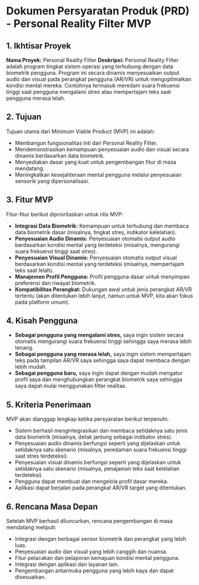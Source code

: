 # Dokumen Persyaratan Produk (PRD) - Personal Reality Filter MVP

## 1. Ikhtisar Proyek

**Nama Proyek:** Personal Reality Filter
**Deskripsi:** Personal Reality Filter adalah program tingkat sistem operasi yang terhubung dengan data biometrik pengguna. Program ini secara dinamis menyesuaikan output audio dan visual pada perangkat pengguna (AR/VR) untuk mengoptimalkan kondisi mental mereka. Contohnya termasuk meredam suara frekuensi tinggi saat pengguna mengalami stres atau mempertajam teks saat pengguna merasa lelah.

## 2. Tujuan

Tujuan utama dari Minimum Viable Product (MVP) ini adalah:
*   Membangun fungsionalitas inti dari Personal Reality Filter.
*   Mendemonstrasikan kemampuan penyesuaian audio dan visual secara dinamis berdasarkan data biometrik.
*   Menyediakan dasar yang kuat untuk pengembangan fitur di masa mendatang.
*   Meningkatkan kesejahteraan mental pengguna melalui penyesuaian sensorik yang dipersonalisasi.

## 3. Fitur MVP

Fitur-fitur berikut diprioritaskan untuk rilis MVP:
*   **Integrasi Data Biometrik:** Kemampuan untuk terhubung dan membaca data biometrik dasar (misalnya, tingkat stres, indikator kelelahan).
*   **Penyesuaian Audio Dinamis:** Penyesuaian otomatis output audio berdasarkan kondisi mental yang terdeteksi (misalnya, mengurangi suara frekuensi tinggi saat stres).
*   **Penyesuaian Visual Dinamis:** Penyesuaian otomatis output visual berdasarkan kondisi mental yang terdeteksi (misalnya, mempertajam teks saat lelah).
*   **Manajemen Profil Pengguna:** Profil pengguna dasar untuk menyimpan preferensi dan riwayat biometrik.
*   **Kompatibilitas Perangkat:** Dukungan awal untuk jenis perangkat AR/VR tertentu (akan ditentukan lebih lanjut, namun untuk MVP, kita akan fokus pada platform umum).

## 4. Kisah Pengguna

*   **Sebagai pengguna yang mengalami stres,** saya ingin sistem secara otomatis mengurangi suara frekuensi tinggi sehingga saya merasa lebih tenang.
*   **Sebagai pengguna yang merasa lelah,** saya ingin sistem mempertajam teks pada tampilan AR/VR saya sehingga saya dapat membaca dengan lebih mudah.
*   **Sebagai pengguna baru,** saya ingin dapat dengan mudah mengatur profil saya dan menghubungkan perangkat biometrik saya sehingga saya dapat mulai menggunakan filter realitas.

## 5. Kriteria Penerimaan

MVP akan dianggap lengkap ketika persyaratan berikut terpenuhi:
*   Sistem berhasil mengintegrasikan dan membaca setidaknya satu jenis data biometrik (misalnya, detak jantung sebagai indikator stres).
*   Penyesuaian audio dinamis berfungsi seperti yang dijelaskan untuk setidaknya satu skenario (misalnya, peredaman suara frekuensi tinggi saat stres terdeteksi).
*   Penyesuaian visual dinamis berfungsi seperti yang dijelaskan untuk setidaknya satu skenario (misalnya, penajaman teks saat kelelahan terdeteksi).
*   Pengguna dapat membuat dan mengelola profil dasar mereka.
*   Aplikasi dapat berjalan pada perangkat AR/VR target yang ditentukan.

## 6. Rencana Masa Depan

Setelah MVP berhasil diluncurkan, rencana pengembangan di masa mendatang meliputi:
*   Integrasi dengan berbagai sensor biometrik dan perangkat yang lebih luas.
*   Penyesuaian audio dan visual yang lebih canggih dan nuansa.
*   Fitur pelacakan dan pelaporan kemajuan kondisi mental pengguna.
*   Integrasi dengan aplikasi dan layanan lain.
*   Pengembangan antarmuka pengguna yang lebih kaya dan dapat disesuaikan.
